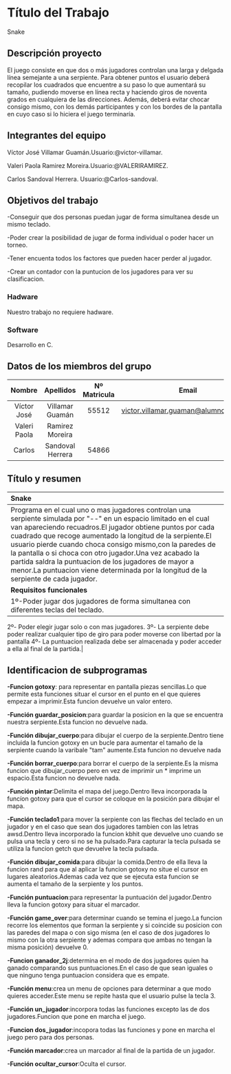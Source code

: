 ﻿# Título del Trabajo
 Snake
## Descripción proyecto
El juego consiste en que dos o más jugadores controlan una larga y delgada línea semejante a una serpiente. Para obtener puntos el usuario deberá recopilar los cuadrados que encuentre a su paso lo que aumentará su tamaño, pudiendo moverse en línea recta y haciendo giros de noventa grados en cualquiera de las direcciones. Además, deberá evitar chocar consigo mismo, con los demás participantes y con los bordes de la pantalla en cuyo caso si lo hiciera el juego terminaría.

## Integrantes del equipo

Víctor José Villamar Guamán.Usuario:@victor-villamar.<p>
Valeri Paola Ramirez Moreira.Usuario:@VALERIRAMIREZ.<p>
Carlos Sandoval Herrera.
Usuario:@Carlos-sandoval.<p>

## Objetivos del trabajo
-Conseguir que dos personas puedan jugar de forma simultanea desde un mismo teclado.<p>
-Poder crear la posibilidad de jugar de forma individual o poder hacer un torneo.<p>
-Tener encuenta todos los factores que pueden hacer perder al jugador.<p>
-Crear un contador con la puntucion de los jugadores para ver su clasificacion.<p>
### Hadware
Nuestro trabajo no requiere hadware.
### Software
Desarrollo en C.

## Datos de los miembros del grupo
|Nombre|Apellidos|Nº Matricula|Email|
| :-------------: | :-------------: |:-------------: |:-------------: |
|Víctor José|Villamar Guamán|55512|victor.villamar.guaman@alumnos.upm.es|
|Valeri Paola|Ramirez Moreira|     |                                     |
|Carlos|Sandoval Herrera|54866|                                     |

## Título y resumen

|Snake|
| :------------- |
|Programa en el cual uno o mas jugadores controlan una serpiente simulada por "--" en un espacio limitado en el cual van apareciendo recuadros.El jugador obtiene puntos por cada cuadrado que recoge aumentado la longitud de la serpiente.El usuario pierde cuando choca consigo mismo,con la paredes de la pantalla o si choca con otro jugador.Una vez acabado la partida saldra la puntuacion de los jugadores de mayor a menor.La puntuacion viene determinada por la longitud de la serpiente de cada jugador.|
|**Requisitos funcionales**|
|1º-Poder jugar dos jugadores de forma simultanea con diferentes teclas del teclado.
2º- Poder elegir jugar solo o con mas jugadores.
3º- La serpiente debe poder realizar cualquier tipo de giro para poder moverse con libertad por la pantalla
4º- La puntuacion realizada debe ser almacenada y poder acceder a ella al final de la partida.|

## Identificacion de  subprogramas
<b>-Funcion gotoxy</b>: para representar en pantalla piezas sencillas.Lo que permite esta funciones situar el cursor en el punto en el que quieres empezar a imprimir.Esta funcion devuelve un valor entero.<p>
<b>-Función guardar_posicion</b>:para guardar la posicion en la que se encuentra nuestra serpiente.Esta funcion no devuelve nada.<p>
<b>-Función dibujar_cuerpo</b>:para dibujar el cuerpo de la serpiente.Dentro tiene incluida la funcion gotoxy en un bucle para aumentar el tamaño de la serpiente cuando la varibale "tam" aumente.Esta funcion no devuelve nada<p>
<b>-Función borrar_cuerpo</b>:para borrar el cuerpo de la serpiente.Es la misma funcion que dibujar_cuerpo pero en vez de imprimir un * imprime un espacio.Esta funcion no devuelve nada.<p>
<b>-Función pintar</b>:Delimita el mapa del juego.Dentro lleva incorporada la funcíon gotoxy para que el cursor se coloque en la posición para dibujar el mapa.<p>
<b>-Función teclado1</b>:para mover la serpiente con las flechas del teclado en un jugador y en el caso que sean dos jugadores tambien con las letras awsd.Dentro lleva incorporado la funcion kbhit que devuelve uno cuando se pulsa una tecla y cero si no se ha pulsado.Para capturar la tecla pulsada se utiliza la funcion getch que devuelve la tecla pulsada.<p>
<b>-Función dibujar_comida</b>:para dibujar la comida.Dentro de ella lleva la funcion rand para que al aplicar la funcion gotoxy no situe el cursor en lugares aleatorios.Ademas cada vez que se ejecuta esta funcion se aumenta el tamaño de la serpiente y los puntos.<p>
<b>-Función puntuacion</b>:para representar la puntuación del jugador.Dentro lleva la funcion gotoxy para situar el marcador.<p>
<b>-Función game_over</b>:para determinar cuando se temina el juego.La funcion recorre los elementos que forman la serpiente y si coincide su posicion con las paredes del mapa o con sigo misma (en el caso de dos jugadores lo mismo con la otra serpiente y ademas compara que ambas no tengan la misma posición) devuelve 0.<p>
<b>-Funcion ganador_2j</b>:determina en el modo de dos jugadores quien ha ganado comparando sus puntuaciones.En el caso de que sean iguales o que ninguno tenga puntuacion considera que es empate.<p>
<b>-Función menu</b>:crea un menu de opciones para determinar a que modo quieres acceder.Este menu se repite hasta que el usuario pulse la tecla 3.<p>
<b>-Función un_jugador</b>:incorpora todas las funciones excepto las de dos jugadores.Funcion que pone en marcha el juego.<p>
<b>-Funcion dos_jugador</b>:incopora todas las funciones y pone en marcha el juego pero para dos personas.<p>
<b>-Función marcador</b>:crea un marcador al final de la partida de un jugador.<p>
<b>-Función ocultar_cursor</b>:Oculta el cursor.<p>




